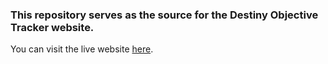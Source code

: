 ### This repository serves as the source for the Destiny Objective Tracker website.

You can visit the live website [here](https://dot.omnicron.xyz).